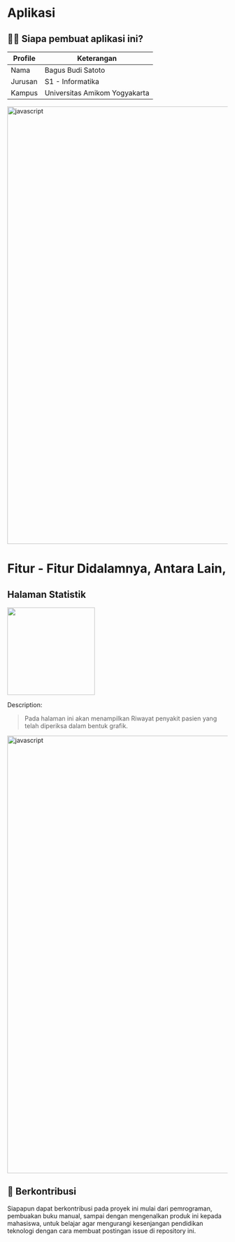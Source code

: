 
# Aplikasi

## 👦🏽 Siapa pembuat aplikasi ini?

| Profile        |  Keterangan                      |
|----------------|----------------------------------|
| Nama           | Bagus Budi Satoto                |
| Jurusan        | S1 - Informatika                 |
| Kampus         | Universitas Amikom Yogyakarta    |

<!-- Garis Lurus -->
<img align="center" src="https://user-images.githubusercontent.com/73097560/115834477-dbab4500-a447-11eb-908a-139a6edaec5c.gif" alt="javascript" width="1000"/> 
<!-- End -->

# Fitur - Fitur  Didalamnya, Antara Lain,

<!-- ## Halaman Login

Description:

> Halaman ini akan digunakan untuk melakukan login dengan email dan password. Disini juga terdapat metode lain, yaitu google signin dengan menekan tombol berwarna merah. bertuliskan google.


## Halaman Home

Description:

> Setelah login, maka selanjutnya akan berpindah ke halaman home.
> Pada halaman home akan terdapat:
> * List antrian untuk tiap dokter, jika diklik maka akan masuk ke halaman periksa
> * Button untuk berpindah ke: Profile, Statistik, Riwayat List Pasien yang sudah pernah diperiksa oleh dokter


## Halaman Antrian

<img src="https://github.com/pengdst/AmikomCare/blob/storage/amikomcare_antrian.jpg" width="200"/>

Description:

> 1. Pada halaman ini akan menampilkan list dari semua antrian untuk tiap dokter.
> 2. Pada halaman ini juga terdapat sebuah penanda antrian saat ini.


## Halaman Profile

<img src="https://github.com/pengdst/AmikomCare/blob/storage/amikomcare_profile.jpg" width="200"/>

Description:

> Pada halaman profile terdapat informasi akun Dokter.
> Pada halaman ini terdapat:
> * Button untuk masuk ke menu akun untuk edit profile.
> * Button untuk berpindah ke halaman Statistik
> * Button untuk logout


## Halaman Edit Profile

<img src="https://github.com/pengdst/AmikomCare/blob/storage/amikomcare_editprofile.jpg" width="200"/>

Description:

> Pada halaman ini digunakan untuk mengedit informasi akun Dokter.
 -->


## Halaman Statistik

<img src="https://github.com/pengdst/AmikomCare/blob/storage/amikomcare_chartstatistik.jpg" width="200"/>

Description:

> Pada halaman ini akan menampilkan Riwayat penyakit pasien yang telah diperiksa dalam bentuk grafik.


<!-- Garis Lurus -->
<img align="center" src="https://user-images.githubusercontent.com/73097560/115834477-dbab4500-a447-11eb-908a-139a6edaec5c.gif" alt="javascript" width="1000"/> 
<!-- End -->


## 🛒 Berkontribusi

Siapapun dapat berkontribusi pada proyek ini mulai dari pemrograman, pembuakan buku manual, sampai dengan mengenalkan produk ini kepada mahasiswa, untuk belajar agar mengurangi kesenjangan pendidikan teknologi dengan cara membuat postingan issue di repository ini.
